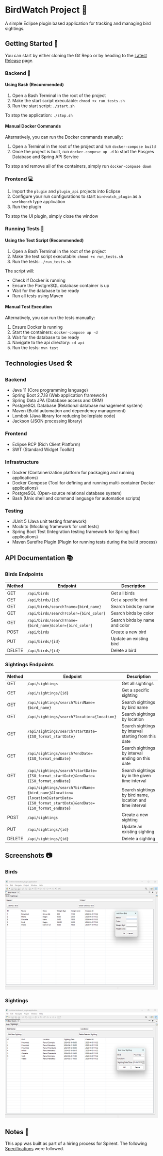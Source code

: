 # BirdWatch Project 🦜

A simple Eclipse plugin based application for tracking and managing bird sightings.

## Getting Started 🚀

You can start by either cloning the Git Repo or by heading to the [Latest Release](https://github.com/MurLocBlue/BirdWatch-Project/releases) page.

### Backend 🔧

#### Using Bash (Recommended)
1. Open a Bash Terminal in the root of the project
2. Make the start script executable: `chmod +x run_tests.sh`
3. Run the start script: `./start.sh`

To stop the application: `./stop.sh`

#### Manual Docker Commands
Alternatively, you can run the Docker commands manually:
1. Open a Terminal in the root of the project and run `docker-compose build`
2. Once the project is built, run `docker-compose up -d` to start the Posgres Database and Spring API Service

To stop and remove all of the containers, simply run `docker-compose down`

### Frontend 💻

1. Import the `plugin` and `plugin_api` projects into Eclipse
2. Configure your run configurations to start `birdwatch_plugin` as a `workbench` type application
3. Run the plugin

To stop the UI plugin, simply close the window

### Running Tests 🧪

#### Using the Test Script (Recommended)
1. Open a Bash Terminal in the root of the project
2. Make the test script executable: `chmod +x run_tests.sh`
3. Run the tests: `./run_tests.sh`

The script will:
- Check if Docker is running
- Ensure the PostgreSQL database container is up
- Wait for the database to be ready
- Run all tests using Maven

#### Manual Test Execution
Alternatively, you can run the tests manually:
1. Ensure Docker is running
2. Start the containers: `docker-compose up -d`
3. Wait for the database to be ready
4. Navigate to the api directory: `cd api`
5. Run the tests: `mvn test`

## Technologies Used 🛠️

### Backend
- Java 11 (Core programming language)
- Spring Boot 2.7.18 (Web application framework)
- Spring Data JPA (Database access and ORM)
- PostgreSQL Database (Relational database management system)
- Maven (Build automation and dependency management)
- Lombok (Java library for reducing boilerplate code)
- Jackson (JSON processing library)

### Frontend
- Eclipse RCP (Rich Client Platform)
- SWT (Standard Widget Toolkit)

### Infrastructure
- Docker (Containerization platform for packaging and running applications)
- Docker Compose (Tool for defining and running multi-container Docker applications)
- PostgreSQL (Open-source relational database system)
- Bash (Unix shell and command language for automation scripts)

### Testing
- JUnit 5 (Java unit testing framework)
- Mockito (Mocking framework for unit tests)
- Spring Boot Test (Integration testing framework for Spring Boot applications)
- Maven Surefire Plugin (Plugin for running tests during the build process)

## API Documentation 📚

### Birds Endpoints

| Method | Endpoint | Description |
|--------|----------|-------------|
| GET    | `/api/birds` | Get all birds |
| GET    | `/api/birds/{id}` | Get a specific bird |
| GET    | `/api/birds/search?name={bird_name}` | Search birds by name |
| GET    | `/api/birds/search?color={bird_color}` | Search birds by color |
| GET    | `/api/birds/search?name={bird_name}&color={bird_color}` | Search birds by name and color |
| POST   | `/api/birds` | Create a new bird |
| PUT    | `/api/birds/{id}` | Update an existing bird |
| DELETE | `/api/birds/{id}` | Delete a bird |

### Sightings Endpoints

| Method | Endpoint | Description |
|--------|----------|-------------|
| GET    | `/api/sightings` | Get all sightings |
| GET    | `/api/sightings/{id}` | Get a specific sighting |
| GET    | `/api/sightings/search?birdName={bird_name}` | Search sightings by bird name |
| GET    | `/api/sightings/search?location={location}` | Search sightings by location |
| GET    | `/api/sightings/search?startDate={ISO_format_startDate}` | Search sightings by interval starting from this date |
| GET    | `/api/sightings/search?endDate={ISO_format_endDate}` | Search sightings by interval ending on this date |
| GET    | `/api/sightings/search?startDate={ISO_format_startDate}&endDate={ISO_format_endDate}` | Search sightings by in the given time interval |
| GET    | `/api/sightings/search?birdName={bird_name}&location={location}&startDate={ISO_format_startDate}&endDate={ISO_format_endDate}` | Search sightings by bird name, location and time interval |
| POST   | `/api/sightings` | Create a new sighting |
| PUT    | `/api/sightings/{id}` | Update an existing sighting |
| DELETE | `/api/sightings/{id}` | Delete a sighting |


## Screenshots 📷

### Birds
![Birds](screenshots/birds.png)

### Sightings
![Sightings](screenshots/sightings.png)

## Notes 📄

This app was built as part of a hiring process for Spirent. The following [Specifications](specifications/iTestProgramExercise.pdf) were followed.